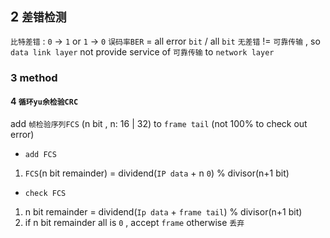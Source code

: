 ## 2 `差错检测` 
`比特差错` : `0` -> `1` or `1` -> `0` 
`误码率BER` = all error `bit` / all `bit` 
`无差错` != `可靠传输` , so `data link layer` not provide service of `可靠传输` to `network layer` 




### 3  method
#### 4   `循环yu余检验CRC` 
add `帧检验序列FCS` (n bit , n: 16 | 32) to `frame tail` (not 100% to check out error)

* `add FCS` 
1. `FCS`(n bit remainder) = dividend(`IP data` + n `0`) % divisor(n+1 bit)

* `check FCS` 
1. n bit remainder = dividend(`Ip data` + `frame tail`) % divisor(n+1 bit)
2. if n bit remainder all is `0` , accept `frame` otherwise `丢弃` 
